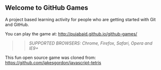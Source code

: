 ## Welcome to GitHub Games

A project based learning activity for people who are getting started with Git and GitHub.

You can play the game at: http://pujabaid.github.io/github-games/

>> _*SUPPORTED BROWSERS*: Chrome, Firefox, Safari, Opera and IE9+_

This fun open source game was cloned from: https://github.com/jakesgordon/javascript-tetris
